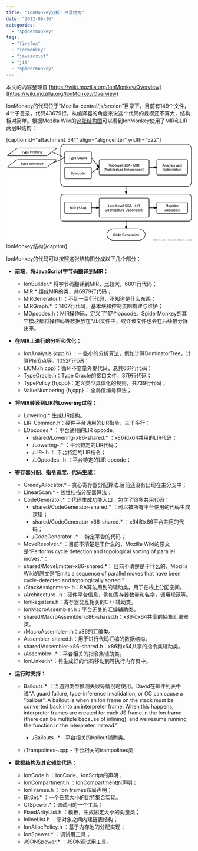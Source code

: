 ```yaml
---
title: "IonMonkey分析：目录结构"
date: "2012-09-16"
categories: 
  - "spidermonkey"
tags: 
  - "firefox"
  - "ionmonkey"
  - "javascript"
  - "jit"
  - "spidermonkey"
---
```


本文的内容整理自 [https://wiki.mozilla.org/IonMonkey/Overview](https://wiki.mozilla.org/IonMonkey/Overview)

IonMonkey的代码位于“Mozilla-central/js/src/ion”目录下，目前有149个文件，4个子目录，代码43679行。从编译器的角度来说这个代码的规模还不算大，结构相对简单。根据Mozilla Wiki的[这张结构图](https://wiki.mozilla.org/File:Ionmonkey_overview.png)可以看到IonMonkey使用了MIR和LIR两层IR结构：

\[caption id="attachment\_341" align="aligncenter" width="522"\][![Ionmonkey_overview](images/Ionmonkey_overview1.png "Ionmonkey_overview")](http://hellocompiler.com/wp-content/uploads/2012/09/Ionmonkey_overview1.png) IonMonkey结构\[/caption\]

IonMonkey的代码可以按照这张结构图分成以下几个部分：

- **前端，将JavaScript字节码翻译到MIR：**
    - IonBuilder.\* 将字节码翻译到MIR，比较大，6801行代码；
    - MIR.\* 组成MIR的类，共6979行代码；
    - MIRGenerator.h ：不到一百行代码，不知道是什么东西；
    - MIRGraph.\* ：1407行代码，基本块和控制流图构建与维护；
    - MOpcodes.h：MIR操作码，定义了117个opcode。SpiderMonkey的其它模块都将操作码等数据放在\*.tbl文件中，或许该文件也会在后续被分拆出来。
- **在MIR上进行的分析和优化；**
    - IonAnalysis.{cpp,h} ：一些小的分析算法，例如计算DominatorTree，计算Phi节点等。1052行代码；
    - LICM.{h,cpp}：循环不变量外提代码，总共661行代码；
    - TypeOracle.h：Type Oracle的接口文件，379行代码；
    - TypePolicy.{h,cpp}：定义类型具体化的规则，共739行代码；
    - ValueNumbering.{h,cpp} ：全局值编号算法；
- **将MIR转译到LIR的Lowering过程；**
    - Lowering.\* 生成LIR结构。
    - LIR-Common.h：硬件平台通用的LIR指令，三千多行；
    - LOpcodes.\* ：平台通用的LIR opcode。
        - shared/Lowering-x86-shared.\* ：x86和x64共用的LIR代码；
        - <arch>/Lowering-<arch>.\* ：平台特定的LIR代码；
        - <arch>/LIR-<arch>.h ： 平台特定的LIR指令；
        - <arch>/LOpcodes-<arch>.h ：平台特定的LIR opcode；
- **寄存器分配、指令调度、代码生成；**
    - GreedyAllocator.\* - 贪心寄存器分配算法.目前还没有出现在主分支中；
    - LinearScan.\* - 线性扫描分配器算法；
    - CodeGenerator.\* ：代码生成功能入口，包含了很多共用代码；
        - shared/CodeGenerator-shared.\* ：可以被所有平台使用的代码生成逻辑；
        - shared/CodeGenerator-x86-shared.\* ：x64和x86平台共用的代码；
        - <arch>/CodeGenerator-<arch>.\* ：特定平台的代码；
    - MoveResolver.\* ：目前不清楚是干什么的，Mozilla Wiki的原文是“Performs cycle detection and topological sorting of parallel moves.”；
    - shared/MoveEmitter-x86-shared.\*： 目前不清楚是干什么的，Mozilla Wiki的原文是“Emits a sequence of parallel moves that have been cycle-detected and topologically sorted.”
    - <arch>/StackAssignment-<arch>.h：RA算法用到的辅助类，用于在栈上分配空间。
    - <arch>/Architecture-<arch>.h：硬件平台信息，例如寄存器数量和名字，调用规范等。
    - IonRegisters.h：寄存器交互相关的C++辅助类。
    - IonMacroAssembler.h：平台无关的汇编辅助类。
    - shared/MacroAssembler-x86-shared.h：x86和x64共享的抽象汇编器类。
    - <arch>/MacroAssembler-<arch>.h：x86的汇编类。
    - Assembler-shared.h：用于进行代码汇编的数据结构。
    - shared/Assembler-x86-shared.h：x86和x64共享的指令集辅助类。
    - <arch>/Assembler-<arch>.\*：平台相关的指令集辅助类。
    - IonLinker.h\*：将生成好的代码移动到可执行内存页中。
- **运行时支持：**
    
    - Bailouts.\* ：当遇到类型推测失败等情况时使用。David在邮件列表中说“A guard failure, type-inference invalidation, or GC can cause a "bailout". A bailout is when an Ion frame on the stack must be converted back into an interpreter frame. When this happens, interpreter frames are created for each JS frame in the Ion frame (there can be multiple because of inlining), and we resume running the function in the interpreter instead.”
        - <arch>/Bailouts-<arch>.\* - 平台相关的bailout辅助类。
    
    - <arch>/Trampolines-<arch>.cpp - 平台相关的trampolines类.
- **数据结构及其它辅助代码：**
    - IonCode.h ：IonCode、IonScript的声明；
    - IonCompartment.h ：IonCompartment的声明；
    - IonFrames.h ：Ion frames布局声明；
    - BitSet.\* ：一个任意大小的比特集合实现。
    - C1Spewer.\*：调试用的一个工具；
    - FixedArityList.h ：模板，生成固定大小的向量类；
    - InlineList.h ：来对象之间内建链表结构；
    - IonAllocPolicy.h ：基于内存池的分配实现；
    - IonSpewer.\* ：调试用工具；
    - JSONSpewer.\* ：JSON调试用工具。
